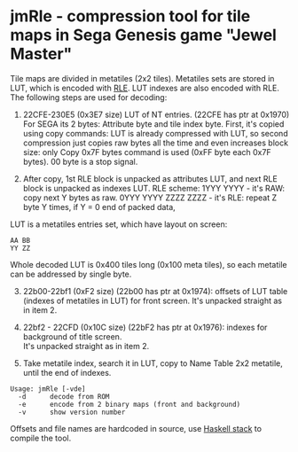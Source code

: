 jmRle - compression tool for tile maps in Sega Genesis game "Jewel Master"
=========
 
Tile maps are divided in metatiles (2x2 tiles). Metatiles sets are stored in LUT, which is encoded with [RLE](https://nl.wikipedia.org/wiki/Run-length_encoding). LUT indexes are also encoded with RLE.
The following steps are used for decoding: 

1. 22CFE-230E5 (0x3E7 size) LUT of NT entries. (22CFE has ptr at 0x1970) For SEGA its 2 bytes: Attribute byte and tile index byte.
First, it's copied using copy commands: LUT is already compressed with LUT, so second compression just copies raw bytes all the time and even increases block size: only Copy 0x7F bytes command is used (0xFF byte each 0x7F bytes). 00 byte is a stop signal.

2. After copy, 1st RLE block is unpacked as attributes LUT, and next RLE block is unpacked as indexes LUT.
RLE scheme:
   1YYY YYYY - it's RAW: copy next Y bytes as raw.
   0YYY YYYY ZZZZ ZZZZ - it's RLE: repeat Z byte Y times, if Y = 0 end of packed data, 

LUT is a metatiles entries set, which have layout on screen: 
```
AA BB
YY ZZ
```
Whole decoded LUT is 0x400 tiles long (0x100 meta tiles), so each metatile can be addressed by single byte.

3. 22b00-22bf1 (0xF2 size) (22b00 has ptr at 0x1974): offsets of LUT table (indexes of metatiles in LUT) for front screen.
It's unpacked straight as in item 2.

4. 22bf2 - 22CFD (0x10C size) (22bF2 has ptr at 0x1976): indexes for background of title screen.  
It's unpacked straight as in item 2.

5. Take metatile index, search it in LUT, copy to Name Table 2x2 metatile, until the end of indexes.


```
Usage: jmRle [-vde]
  -d      decode from ROM
  -e      encode from 2 binary maps (front and background)
  -v      show version number
```

Offsets and file names are hardcoded in source, use [Haskell stack](http://docs.haskellstack.org/en/stable/install_and_upgrade/) to compile the tool.

